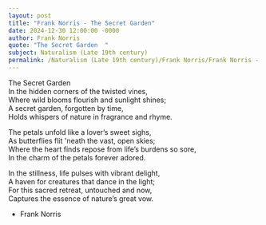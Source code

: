 ```yaml
---
layout: post
title: "Frank Norris - The Secret Garden"
date: 2024-12-30 12:00:00 -0000
author: Frank Norris
quote: "The Secret Garden  "
subject: Naturalism (Late 19th century)
permalink: /Naturalism (Late 19th century)/Frank Norris/Frank Norris - The Secret Garden
---
```


The Secret Garden  
In the hidden corners of the twisted vines,  
Where wild blooms flourish and sunlight shines;  
A secret garden, forgotten by time,  
Holds whispers of nature in fragrance and rhyme.
 
The petals unfold like a lover’s sweet sighs,  
As butterflies flit 'neath the vast, open skies;  
Where the heart finds repose from life’s burdens so sore,  
In the charm of the petals forever adored.
 
In the stillness, life pulses with vibrant delight,  
A haven for creatures that dance in the light;  
For this sacred retreat, untouched and now,  
Captures the essence of nature’s great vow.

- Frank Norris
